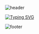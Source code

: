 ![header](https://capsule-render.vercel.app/api?type=waving&color=808080&height=120&section=header)

[![Typing SVG](https://readme-typing-svg.herokuapp.com/?color=808080&size=35&center=true&vCenter=true&width=1000&lines=Hello,+I'm+Guilherme+Oliveira;I'm+from+Brazil+-Vila+Velha(ES);.NET+Software+Engineer)](https://git.io/typing-svg)

![footer](https://capsule-render.vercel.app/api?type=waving&color=808080&height=120&section=footer)
